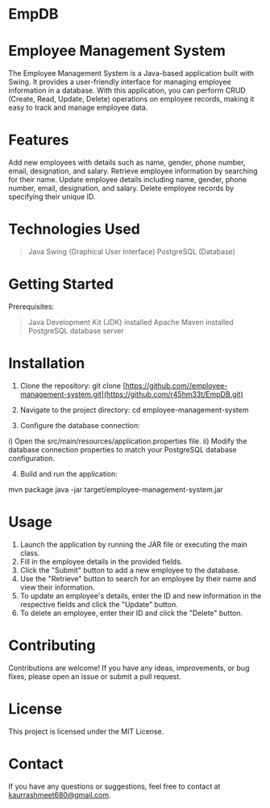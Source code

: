 # EmpDB
# Employee Management System

The Employee Management System is a Java-based application built with Swing. It provides a user-friendly interface for managing employee information in a database. With this application, you can perform CRUD (Create, Read, Update, Delete) operations on employee records, making it easy to track and manage employee data.

# Features

Add new employees with details such as name, gender, phone number, email, designation, and salary.
Retrieve employee information by searching for their name.
Update employee details including name, gender, phone number, email, designation, and salary.
Delete employee records by specifying their unique ID.

# Technologies Used

> Java
> Swing (Graphical User Interface)
> PostgreSQL (Database)

# Getting Started

Prerequisites:
> Java Development Kit (JDK) installed
> Apache Maven installed
> PostgreSQL database server

# Installation

1. Clone the repository:
git clone [https://github.com//employee-management-system.git](https://github.com/r45hm33t/EmpDB.git)

2. Navigate to the project directory:
cd employee-management-system

3. Configure the database connection:

i) Open the src/main/resources/application.properties file.
ii) Modify the database connection properties to match your PostgreSQL database configuration.

4. Build and run the application:

mvn package
java -jar target/employee-management-system.jar

# Usage

1. Launch the application by running the JAR file or executing the main class.
2. Fill in the employee details in the provided fields.
3. Click the "Submit" button to add a new employee to the database.
4. Use the "Retrieve" button to search for an employee by their name and view their information.
5. To update an employee's details, enter the ID and new information in the respective fields and click the "Update" button.
6. To delete an employee, enter their ID and click the "Delete" button.

# Contributing

Contributions are welcome! If you have any ideas, improvements, or bug fixes, please open an issue or submit a pull request.

# License

This project is licensed under the MIT License.

# Contact

If you have any questions or suggestions, feel free to contact at kaurrashmeet680@gmail.com.
